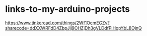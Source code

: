 # links-to-my-arduino-projects
https://www.tinkercad.com/things/2Wf1OcmEGZv?sharecode=ddXXWRFdD4ZbpJjj9OHZjDh3gVLDdfPiHopYbL8OjnQ
